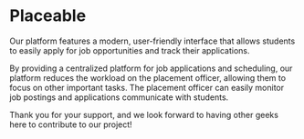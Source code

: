 # Placeable
Our platform features a modern, user-friendly interface that allows students to easily apply for job opportunities and track their applications. 

By providing a centralized platform for job applications and scheduling, our platform reduces the workload on the placement officer, allowing them to focus on other important tasks. The placement officer can easily monitor job postings and applications communicate with students.



Thank you for your support, and we look forward to having other geeks here to contribute to our project!
